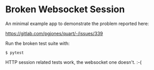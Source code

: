 # Broken Websocket Session

An minimal example app to demonstrate the problem reported here:

https://gitlab.com/pgjones/quart/-/issues/339

Run the broken test suite with:

```
$ pytest
```

HTTP session related tests work, the websocket one doesn't. :-(
